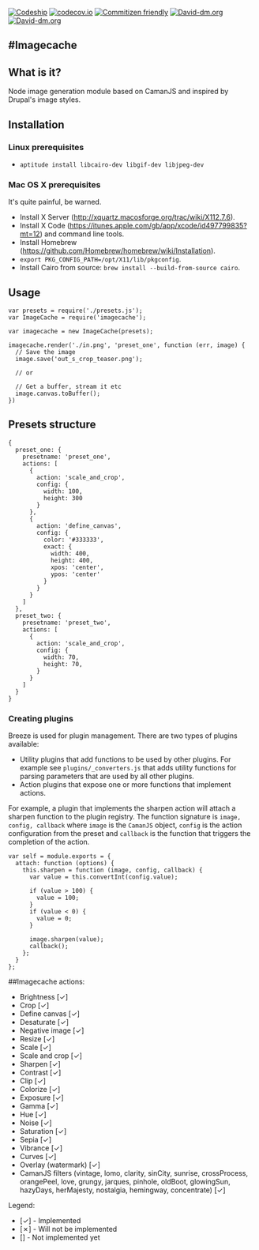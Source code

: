 [![Codeship](https://codeship.com/projects/bb9bea30-49fd-0133-d8a0-02da4d06d74f/status?branch=master)](http://codeship.com/)
[![codecov.io](http://codecov.io/github/voidberg/imagecache/coverage.svg?branch=master)](http://codecov.io/github/voidberg/imagecache?branch=master)
[![Commitizen friendly](https://img.shields.io/badge/commitizen-friendly-brightgreen.svg)](http://commitizen.github.io/cz-cli/)
[![David-dm.org](https://david-dm.org/voidberg/imagecache.svg)](https://david-dm.org/voidberg/imagecache#info=dependencies&view=table)
[![David-dm.org](https://david-dm.org/voidberg/imagecache#dev-badge-embed)](https://david-dm.org/voidberg/imagecache#info=devDependencies&view=table)

#Imagecache
---

## What is it?

Node image generation module based on CamanJS and inspired by Drupal's image styles.

## Installation

### Linux prerequisites
* `aptitude install libcairo-dev libgif-dev libjpeg-dev`

### Mac OS X prerequisites

It's quite painful, be warned.

* Install X Server (http://xquartz.macosforge.org/trac/wiki/X112.7.6).
* Install X Code (https://itunes.apple.com/gb/app/xcode/id497799835?mt=12) and command line tools.
* Install Homebrew (https://github.com/Homebrew/homebrew/wiki/Installation).
* `export PKG_CONFIG_PATH=/opt/X11/lib/pkgconfig`.
* Install Cairo from source: `brew install --build-from-source cairo`.

## Usage

```
var presets = require('./presets.js');
var ImageCache = require('imagecache');

var imagecache = new ImageCache(presets);

imagecache.render('./in.png', 'preset_one', function (err, image) {
  // Save the image
  image.save('out_s_crop_teaser.png');

  // or

  // Get a buffer, stream it etc
  image.canvas.toBuffer();
})
```

## Presets structure

```
{
  preset_one: {
    presetname: 'preset_one',
    actions: [
      {
        action: 'scale_and_crop',
        config: {
          width: 100,
          height: 300
        }
      },
      {
        action: 'define_canvas',
        config: {
          color: '#333333',
          exact: {
            width: 400,
            height: 400,
            xpos: 'center',
            ypos: 'center'
          }
        }
      }
    ]
  },
  preset_two: {
    presetname: 'preset_two',
    actions: [
      {
        action: 'scale_and_crop',
        config: {
          width: 70,
          height: 70,
        }
      }
    ]
  }
}
```

### Creating plugins
Breeze is used for plugin management. There are two types of plugins available:

* Utility plugins that add functions to be used by other plugins. For example see `plugins/_converters.js` that adds utility functions for parsing parameters that are used by all other plugins.
* Action plugins that expose one or more functions that implement actions.

For example, a plugin that implements the sharpen action will attach a sharpen function to the plugin registry. The function signature is `image, config, callback` where `image` is the `CamanJS` object, `config` is the action configuration from the preset and `callback` is the function that triggers the completion of the action.

```
var self = module.exports = {
  attach: function (options) {
    this.sharpen = function (image, config, callback) {
      var value = this.convertInt(config.value);

      if (value > 100) {
        value = 100;
      }
      if (value < 0) {
        value = 0;
      }

      image.sharpen(value);
      callback();
    };
  }
};
```

##Imagecache actions:


* Brightness [✓]
* Crop [✓]
* Define canvas [✓]
* Desaturate [✓]
* Negative image [✓]
* Resize [✓]
* Scale [✓]
* Scale and crop [✓]
* Sharpen [✓]
* Contrast [✓]
* Clip [✓]
* Colorize [✓]
* Exposure [✓]
* Gamma [✓]
* Hue [✓]
* Noise [✓]
* Saturation [✓]
* Sepia [✓]
* Vibrance [✓]
* Curves [✓]
* Overlay (watermark) [✓]
* CamanJS filters (vintage, lomo, clarity, sinCity, sunrise, crossProcess, orangePeel, love, grungy, jarques, pinhole, oldBoot, glowingSun, hazyDays, herMajesty, nostalgia, hemingway, concentrate) [✓]

Legend:

* [✓] - Implemented
* [✗] - Will not be implemented
* [] - Not implemented yet
